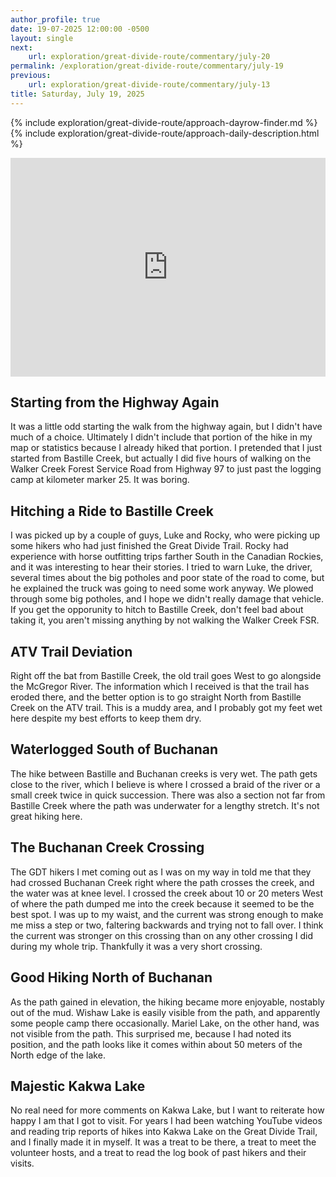 ```yaml
---
author_profile: true
date: 19-07-2025 12:00:00 -0500
layout: single
next:
    url: exploration/great-divide-route/commentary/july-20
permalink: /exploration/great-divide-route/commentary/july-19
previous:
    url: exploration/great-divide-route/commentary/july-13
title: Saturday, July 19, 2025
---
```

{% include exploration/great-divide-route/approach-dayrow-finder.md %}
{% include exploration/great-divide-route/approach-daily-description.html %}

<iframe width="100%" height="350px" frameborder="0" allowfullscreen src="https://caltopo.com/m/Q0HRKMS"></iframe>

## Starting from the Highway Again

It was a little odd starting the walk from the highway again, but I didn't have much of a choice. Ultimately I didn't include that portion of the hike in my map or statistics because I already hiked that portion. I pretended that I just started from Bastille Creek, but actually I did five hours of walking on the Walker Creek Forest Service Road from Highway 97 to just past the logging camp at kilometer marker 25. It was boring.

## Hitching a Ride to Bastille Creek

I was picked up by a couple of guys, Luke and Rocky, who were picking up some hikers who had just finished the Great Divide Trail. Rocky had experience with horse outfitting trips farther South in the Canadian Rockies, and it was interesting to hear their stories. I tried to warn Luke, the driver, several times about the big potholes and poor state of the road to come, but he explained the truck was going to need some work anyway. We plowed through some big potholes, and I hope we didn't really damage that vehicle. If you get the opporunity to hitch to Bastille Creek, don't feel bad about taking it, you aren't missing anything by not walking the Walker Creek FSR.

## ATV Trail Deviation

Right off the bat from Bastille Creek, the old trail goes West to go alongside the McGregor River. The information which I received is that the trail has eroded there, and the better option is to go straight North from Bastille Creek on the ATV trail. This is a muddy area, and I probably got my feet wet here despite my best efforts to keep them dry.

## Waterlogged South of Buchanan

The hike between Bastille and Buchanan creeks is very wet. The path gets close to the river, which I believe is where I crossed a braid of the river or a small creek twice in quick succession. There was also a section not far from Bastille Creek where the path was underwater for a lengthy stretch. It's not great hiking here.

## The Buchanan Creek Crossing

The GDT hikers I met coming out as I was on my way in told me that they had crossed Buchanan Creek right where the path crosses the creek, and the water was at knee level. I crossed the creek about 10 or 20 meters West of where the path dumped me into the creek because it seemed to be the best spot. I was up to my waist, and the current was strong enough to make me miss a step or two, faltering backwards and trying not to fall over. I think the current was stronger on this crossing than on any other crossing I did during my whole trip. Thankfully it was a very short crossing.

## Good Hiking North of Buchanan

As the path gained in elevation, the hiking became more enjoyable, nostably out of the mud. Wishaw Lake is easily visible from the path, and apparently some people camp there occasionally. Mariel Lake, on the other hand, was not visible from the path. This surprised me, because I had noted its position, and the path looks like it comes within about 50 meters of the North edge of the lake.

## Majestic Kakwa Lake

No real need for more comments on Kakwa Lake, but I want to reiterate how happy I am that I got to visit. For years I had been watching YouTube videos and reading trip reports of hikes into Kakwa Lake on the Great Divide Trail, and I finally made it in myself. It was a treat to be there, a treat to meet the volunteer hosts, and a treat to read the log book of past hikers and their visits.